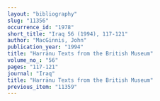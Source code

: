 ```yaml
---
layout: "bibliography"
slug: "11356"
occurrence_id: "1978"
short_title: "Iraq 56 (1994), 117-121"
author: "MacGinnis, John"
publication_year: "1994"
title: "Harrānu Texts from the British Museum"
volume_no_: "56"
pages: "117-121"
journal: "Iraq"
title: "Harrānu Texts from the British Museum"
previous_item: "11359"
---
```

